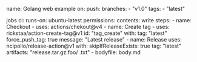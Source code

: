 name: Golang web example
on:
  push:
    branches:
        - "v1.0"
    tags:
        - "latest"

jobs
    ci:
        runs-on: ubuntu-latest
        permissions:
            contents: write
        steps:
            - name: Checkout
            - uses: actions/chekout@v4
            - name: Create tag
            - uses: rickstaa/action-create-tag@v1
                id: "tag_create"
                with:
                    tag: "latest"
                    force_push_tag: true
                    message: "Latest release"
            - name: Release
                uses: ncipollo/release-action@v1
                with:
                    skipIfReleaseExists: true
                    tag: "latest"
                    artifacts: "release.tar.gz.foo/ .txt"
            - bodyfile: body.md